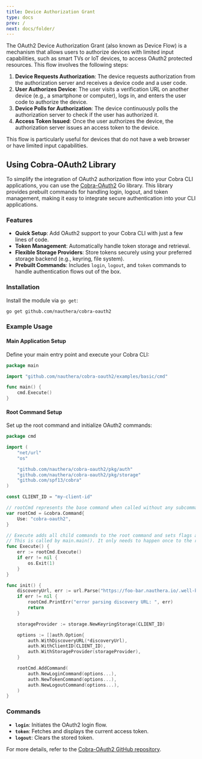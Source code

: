 ```yaml
---
title: Device Authorization Grant
type: docs
prev: /
next: docs/folder/
---
```


The OAuth2 Device Authorization Grant (also known as Device Flow) is a mechanism that allows users to authorize devices with limited input capabilities, such as smart TVs or IoT devices, to access OAuth2 protected resources. This flow involves the following steps:

1. **Device Requests Authorization**: The device requests authorization from the authorization server and receives a device code and a user code.
2. **User Authorizes Device**: The user visits a verification URL on another device (e.g., a smartphone or computer), logs in, and enters the user code to authorize the device.
3. **Device Polls for Authorization**: The device continuously polls the authorization server to check if the user has authorized it.
4. **Access Token Issued**: Once the user authorizes the device, the authorization server issues an access token to the device.

This flow is particularly useful for devices that do not have a web browser or have limited input capabilities.

## Using Cobra-OAuth2 Library

To simplify the integration of OAuth2 authorization flow into your Cobra CLI applications, you can use the [Cobra-OAuth2](https://github.com/nauthera/cobra-oauth2) Go library. This library provides prebuilt commands for handling login, logout, and token management, making it easy to integrate secure authentication into your CLI applications.

### Features

- **Quick Setup**: Add OAuth2 support to your Cobra CLI with just a few lines of code.
- **Token Management**: Automatically handle token storage and retrieval.
- **Flexible Storage Providers**: Store tokens securely using your preferred storage backend (e.g., keyring, file system).
- **Prebuilt Commands**: Includes `login`, `logout`, and `token` commands to handle authentication flows out of the box.

### Installation

Install the module via `go get`:

```sh
go get github.com/nauthera/cobra-oauth2
```

### Example Usage

#### Main Application Setup

Define your main entry point and execute your Cobra CLI:

```go
package main

import "github.com/nauthera/cobra-oauth2/examples/basic/cmd"

func main() {
	cmd.Execute()
}
```

#### Root Command Setup

Set up the root command and initialize OAuth2 commands:

```go
package cmd

import (
	"net/url"
	"os"

	"github.com/nauthera/cobra-oauth2/pkg/auth"
	"github.com/nauthera/cobra-oauth2/pkg/storage"
	"github.com/spf13/cobra"
)

const CLIENT_ID = "my-client-id"

// rootCmd represents the base command when called without any subcommands
var rootCmd = &cobra.Command{
	Use: "cobra-oauth2",
}

// Execute adds all child commands to the root command and sets flags appropriately.
// This is called by main.main(). It only needs to happen once to the rootCmd.
func Execute() {
	err := rootCmd.Execute()
	if err != nil {
		os.Exit(1)
	}
}

func init() {
	discoveryUrl, err := url.Parse("https://foo-bar.nauthera.io/.well-known/openid-configuration")
	if err != nil {
		rootCmd.PrintErr("error parsing discovery URL: ", err)
		return
	}

	storageProvider := storage.NewKeyringStorage(CLIENT_ID)

	options := []auth.Option{
		auth.WithDiscoveryURL(*discoveryUrl),
		auth.WithClientID(CLIENT_ID),
		auth.WithStorageProvider(storageProvider),
	}

	rootCmd.AddCommand(
		auth.NewLoginCommand(options...),
		auth.NewTokenCommand(options...),
		auth.NewLogoutCommand(options...),
	)
}
```

### Commands

- **`login`**: Initiates the OAuth2 login flow.
- **`token`**: Fetches and displays the current access token.
- **`logout`**: Clears the stored token.

For more details, refer to the [Cobra-OAuth2 GitHub repository](https://github.com/nauthera/cobra-oauth2).

